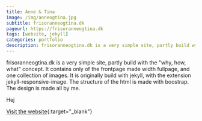 ```yaml
---
title: Anne & Tina
image: /img/anneogtina.jpg
subtitle: frisoranneogtina.dk
pageurl: https://frisoranneogtina.dk
tags: [website, jekyll]
categories: portfolio
description: frisoranneogtina.dk is a very simple site, partly build with the "why, how, what" concept.
---
```

frisoranneogtina.dk is a very simple site, partly build with the "why, how, what" concept. It contains only of the frontpage made width fullpage, and one collection of images. It is originally build with jekyll, with the extension jekyll-responsive-image. The structure of the html is made with boostrap. The design is made all by me.

Hej

[Visit the website](http://www.frisoranneogtina.dk){:target="_blank"}